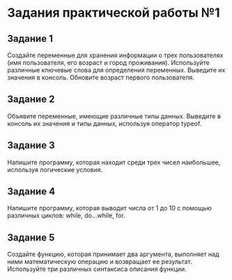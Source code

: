 # Задания практической работы №1
## Задание 1
Создайте переменные для хранения информации о трех пользователях (имя пользователя, его возраст и город проживания). Используйте различные ключевые слова для определения переменных. Выведите их значения в консоль. Обновите возраст первого пользователя.
## Задание 2
Объявите переменные, имеющие различные типы данных. Выведите в консоль их значения и типы данных, используя оператор typeof.
## Задание 3
Напишите программу, которая находит среди трех чисел наибольшее, используя логические условия.
## Задание 4
Напишите программу, которая выводит числа от 1 до 10 с помощью различных циклов: while, do…while, for.
## Задание 5
Создайте функцию, которая принимает два аргумента, выполняет над ними математическую операцию и возвращает ее результат. Используйте три различных синтаксиса описания функции.